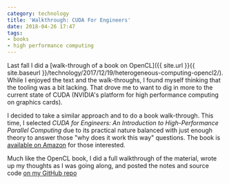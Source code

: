 ```yaml
---
category: technology
title: 'Walkthrough: CUDA For Engineers'
date: 2018-04-26 17:47
tags:
- books
- high performance computing
---
```


Last fall I did a [walk-through of a book on OpenCL]({{ site.url }}{{ site.baseurl }}/technology/2017/12/19/heterogeneous-computing-opencl2/). While I enjoyed the text and the walk-throughs, I found myself thinking that the tooling was a bit lacking. That drove me to want to dig in more to the current state of CUDA (NVIDIA's platform for high performance computing on graphics cards).

I decided to take a similar approach and to do a book walk-through. This time, I selected _CUDA for Engineers: An Introduction to High-Performance Parallel Computing_ due to its practical nature balanced with just enough theory to answer those "why does it work this way" questions. The book is [available on Amazon](http://amzn.to/2DH5Cw0) for those interested.

Much like the OpenCL book, I did a full walkthrough of the material, wrote up my thoughts as I was going along, and posted the notes and source code [on my GitHub repo](https://github.com/argodev/learn/tree/master/books/cuda_engineers)